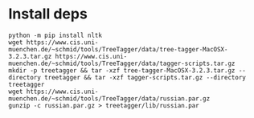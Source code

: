 # Install deps

    python -m pip install nltk
    wget https://www.cis.uni-muenchen.de/~schmid/tools/TreeTagger/data/tree-tagger-MacOSX-3.2.3.tar.gz https://www.cis.uni-muenchen.de/~schmid/tools/TreeTagger/data/tagger-scripts.tar.gz
    mkdir -p treetagger && tar -xzf tree-tagger-MacOSX-3.2.3.tar.gz --directory treetagger && tar -xzf tagger-scripts.tar.gz --directory treetagger
    wget https://www.cis.uni-muenchen.de/~schmid/tools/TreeTagger/data/russian.par.gz
    gunzip -c russian.par.gz > treetagger/lib/russian.par
